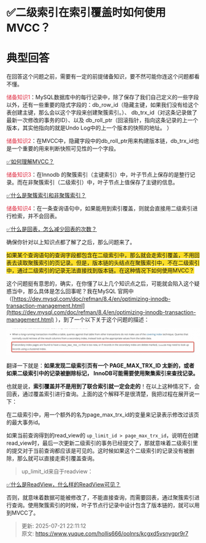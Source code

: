 # ✅二级索引在索引覆盖时如何使用MVCC？

# 典型回答


在回答这个问题之前，需要有一定的前提储备知识，要不然可能你连这个问题都看不懂。



<font style="color:#DF2A3F;">储备知识1</font>：MySQL数据库中的每行记录中，除了保存了我们自己定义的一些字段以外，还有一些重要的隐式字段的：db_row_id（隐藏主键，如果我们没有给这个表创建主键，那么会以这个字段来创建聚簇索引。）、 db_trx_id（对这条记录做了最新一次修改的事务的ID）、以及 db_roll_ptr（回滚指针，指向这条记录的上一个版本，其实他指向的就是Undo Log中的上一个版本的快照的地址。 ）



<font style="color:#DF2A3F;">储备知识2</font>：在MVCC中，隐藏字段中的db_roll_ptr用来构建版本链，db_trx_id也是一个重要的用来判断快照可见性的一个字段。



[✅如何理解MVCC？](https://www.yuque.com/hollis666/oolnrs/wgu1u6)



<font style="color:#DF2A3F;">储备知识3</font>：在Innodb 的聚簇索引（主键索引）中，叶子节点上保存的是整行记录。而在非聚簇索引（二级索引）中，叶子节点上值保存了主键的信息。



[✅什么是聚簇索引和非聚簇索引？](https://www.yuque.com/hollis666/oolnrs/le8gbo472cpxv63z)



<font style="color:#DF2A3F;">储备知识4</font>：在一条查询语句中，如果能用到索引覆盖，则就会直接用二级索引进行检索，并不会回表。



[✅什么是回表，怎么减少回表的次数？](https://www.yuque.com/hollis666/oolnrs/vr22wd)





确保你针对以上知识点都了解了之后，那么问题来了。



<font style="background-color:#FBDE28;">如果某个查询语句的查询字段都包含在二级索引中，那么就会走索引覆盖，不用回表去读取聚簇索引的页记录。但是，版本链的头结点在聚簇索引中，不在二级索引中，通过二级索引的记录无法直接找到版本链。在这种情况下如何使用MVCC？</font>

<font style="background-color:#FBDE28;"></font>

这个问题挺有意思的，确实，在你懂了以上几个知识点之后，可能就会陷入这个疑惑当中，那么具体是怎么回事呢？我在MySQL 官网中（[https://dev.mysql.com/doc/refman/8.4/en/optimizing-innodb-transaction-management.html](https://dev.mysql.com/doc/refman/8.4/en/optimizing-innodb-transaction-management.html) ），到了一个以下关于这个问题的描述：



![17229262951707.jpg](./img/DQWtNZjTZ0Yrp27S/1753364759936-77344da2-1d86-4e4b-9782-a06c91546973-965203.jpeg)



翻译一下就是：**如果发现二级索引页有一个 PAGE_MAX_TRX_ID 太新的，或者如果二级索引中的记录被删除标记， InnoDB可能需要使用聚集索引来查找记录。**



也就是说，**索引覆盖并不是用到了联合索引就一定会走的**！在以上这种情况下，会回表，通过覆盖索引进行查询。上面的这个解释不是很清楚，我把过程在展开说一下：



在二级索引中，用一个额外的名为page_max_trx_id的变量来记录表示修改过该页的最大事务id。



如果当前查询得到的read_view的 `up_limit_id > page_max_trx_id`，说明在创建read_view时，最后一次更新二级索引的事务已经提交了，那就意味着二级索引里的提交对于当前查询都应该是可见的。这时候如果这个二级索引的记录没有被删除，那么就可以直接走索引覆盖查询。



> up_limit_id来自于readview：
>

[✅什么是ReadView，什么样的ReadView可见？](https://www.yuque.com/hollis666/oolnrs/gq6em9bet37p4f77)



否则，就意味着数据可能被修改了，不能直接查询，而需要回表，通过聚簇索引进行查询。使用聚簇索引的时候，叶子节点行记录中设计包含了版本链的，就可以用到MVCC了。



> 更新: 2025-07-21 22:11:12  
> 原文: <https://www.yuque.com/hollis666/oolnrs/kcgxd5vsnygpr9r7>